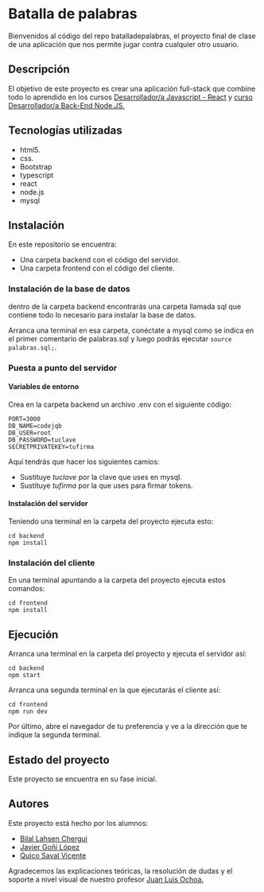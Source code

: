 # Batalla de palabras

Bienvenidos al código del repo batalladepalabras, el proyecto final de clase de una aplicación que nos permite jugar contra cualquier otro usuario.

## Descripción

El objetivo de este proyecto es crear una aplicación full-stack que combine todo lo aprendido en los cursos [Desarrollador/a Javascript - React](https://insertaonce.arelance.com/course/view.php?id=30) y [curso Desarrollador/a Back-End Node.JS.](https://insertaonce.arelance.com/course/view.php?id=32)

## Tecnologías utilizadas

- html5.
- css.
- Bootstrap
- typescript
- react
- node.js
- mysql

## Instalación

En este repositorio se encuentra:

- Una carpeta backend con el código del servidor.
- Una carpeta frontend con el código del cliente.

### Instalación de la base de datos

dentro de la carpeta backend encontrarás una carpeta llamada sql que contiene todo lo necesario para instalar la base de datos.

Arranca una terminal en esa carpeta, conéctate a mysql como se indica en el primer comentario de palabras.sql y luego podrás ejecutar `source palabras.sql;`.

### Puesta a punto del servidor

#### Variables de entorno

Crea en la carpeta backend un archivo .env con el siguiente código:

```env
PORT=3000
DB_NAME=codejqb
DB_USER=root
DB_PASSWORD=tuclave
SECRETPRIVATEKEY=tufirma
```

Aquí tendrás que hacer los siguientes camios:

- Sustituye *tuclave* por la clave que uses en mysql.
- Sustituye *tufirma* por la que uses para firmar tokens.

#### Instalación del servidor

Teniendo una terminal en la carpeta del proyecto ejecuta esto:

```shell
cd backend
npm install
```

### Instalación del cliente

En una terminal apuntando a la carpeta del proyecto ejecuta estos comandos:

```shell
cd frontend
npm install
```

## Ejecución

Arranca una terminal en la carpeta del proyecto y ejecuta el servidor así:

```shell
cd backend
npm start
```

Arranca una segunda terminal en la que ejecutarás el cliente así:

```shell
cd frontend
npm run dev
```

Por último, abre el navegador de tu preferencia y ve a la dirección que te indique la segunda terminal.

## Estado del proyecto

Este proyecto se encuentra en su fase inicial.

## Autores

Este proyecto está hecho por los alumnos:

- [Bilal Lahsen Chergui](https://github.com/Mskenmasters)
- [Javier Goñi López](https://github.com/dinoscor)
- [Quico Saval Vicente](https://github.com/quicosv)

Agradecemos las explicaciones teóricas, la resolución de dudas y el soporte a nivel visual de nuestro profesor [Juan Luis Ochoa.](https://github.com/jlochoa)
